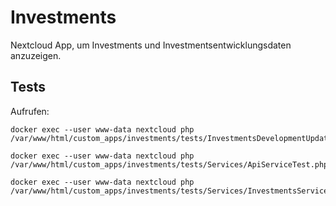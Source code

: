 # Investments

Nextcloud App, um Investments und Investmentsentwicklungsdaten anzuzeigen.

## Tests

Aufrufen:

```
docker exec --user www-data nextcloud php /var/www/html/custom_apps/investments/tests/InvestmentsDevelopmentUpdateTest.php
```

```
docker exec --user www-data nextcloud php /var/www/html/custom_apps/investments/tests/Services/ApiServiceTest.php
```

```
docker exec --user www-data nextcloud php /var/www/html/custom_apps/investments/tests/Services/InvestmentsServiceTest.php
```
